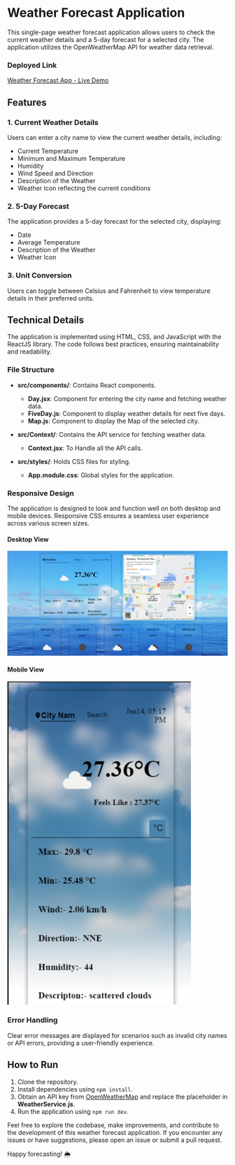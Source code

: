 # Weather Forecast Application

This single-page weather forecast application allows users to check the current weather details and a 5-day forecast for a selected city. The application utilizes the OpenWeatherMap API for weather data retrieval.


### Deployed Link

[Weather Forecast App - Live Demo](https://weather-app-tau-nine-55.vercel.app/)

## Features

### 1. Current Weather Details

Users can enter a city name to view the current weather details, including:

- Current Temperature
- Minimum and Maximum Temperature
- Humidity
- Wind Speed and Direction
- Description of the Weather
- Weather Icon reflecting the current conditions

### 2. 5-Day Forecast

The application provides a 5-day forecast for the selected city, displaying:

- Date
- Average Temperature
- Description of the Weather
- Weather Icon

### 3. Unit Conversion

Users can toggle between Celsius and Fahrenheit to view temperature details in their preferred units.

## Technical Details

The application is implemented using HTML, CSS, and JavaScript with the ReactJS library. The code follows best practices, ensuring maintainability and readability.

### File Structure

- **src/components/**: Contains React components.
  - **Day.jsx**: Component for entering the city name and fetching weather data.
  - **FiveDay.js**: Component to display weather details for next five days.
  - **Map.js**: Component to display the Map of the selected city.
  
- **src/Context/**: Contains the API service for fetching weather data.
  - **Context.jsx**: To Handle all the API calls.
- **src/styles/**: Holds CSS files for styling.
  - **App.module.css**: Global styles for the application.
  

### Responsive Design

The application is designed to look and function well on both desktop and mobile devices. Responsive CSS ensures a seamless user experience across various screen sizes.

#### Desktop View
![Desktop View](./img//weather.png)

#### Mobile View
![Mobile View](./img/Screenshot%202024-01-14%20182440.png)

### Error Handling

Clear error messages are displayed for scenarios such as invalid city names or API errors, providing a user-friendly experience.

## How to Run

1. Clone the repository.
2. Install dependencies using `npm install`.
3. Obtain an API key from [OpenWeatherMap](https://openweathermap.org/api) and replace the placeholder in **WeatherService.js**.
4. Run the application using `npm run dev`.

Feel free to explore the codebase, make improvements, and contribute to the development of this weather forecast application. If you encounter any issues or have suggestions, please open an issue or submit a pull request.

Happy forecasting! 🌦️
